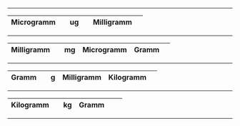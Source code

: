 -------------
| Microgramm | | ug |  | Milligramm |  | 
|---|---|---|---|---|---|


-------------
| Milligramm | | mg | Microgramm | Gramm |  | 
|---|---|---|---|---|---|


-------------
| Gramm | | g | Milligramm | Kilogramm |  | 
|---|---|---|---|---|---|


-------------
| Kilogramm | | kg | Gramm |  |  | 
|---|---|---|---|---|---|


-------------
